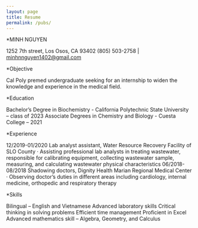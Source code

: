 ```yaml
---
layout: page
title: Resume
permalink: /pubs/
---
```

*MINH NGUYEN

1252 7th street, Los Osos, CA 93402
(805) 503-2758 | minhnnguyen1402@gmail.com

*Objective

Cal Poly premed undergraduate seeking for an internship to widen the knowledge and experience in the medical field. 

*Education

Bachelor’s Degree in Biochemistry - California Polytechnic State University – class of 2023 
Associate Degrees in Chemistry and Biology - Cuesta College – 2021

*Experience

12/2019-01/2020	Lab analyst assistant, Water Resource Recovery Facility of SLO County
·	Assisting professional lab analysts in treating wastewater, responsible for calibrating equipment, collecting wastewater sample, measuring, and calculating wastewater physical characteristics
06/2018-08/2018	Shadowing doctors, Dignity Health Marian Regional Medical Center
·	Observing doctor’s duties in different areas including cardiology, internal medicine, orthopedic and respiratory therapy

*Skills

Bilingual – English and Vietnamese
Advanced laboratory skills 
Critical thinking in solving problems 
Efficient time management 
Proficient in Excel
Advanced mathematics skill – Algebra, Geometry, and Calculus


